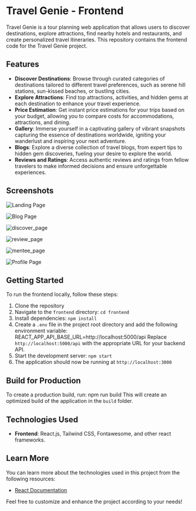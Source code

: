# Travel Genie - Frontend

Travel Genie is a tour planning web application that allows users to discover destinations, explore attractions, find nearby hotels and restaurants, and create personalized travel itineraries. This repository contains the frontend code for the Travel Genie project.

## Features

- **Discover Destinations**: Browse through curated categories of destinations tailored to different travel preferences, such as serene hill stations, sun-kissed beaches, or bustling cities.
- **Explore Attractions**: Find top attractions, activities, and hidden gems at each destination to enhance your travel experience.
- **Price Estimation**: Get instant price estimations for your trips based on your budget, allowing you to compare costs for accommodations, attractions, and dining.
- **Gallery**: Immerse yourself in a captivating gallery of vibrant snapshots capturing the essence of destinations worldwide, igniting your wanderlust and inspiring your next adventure.
- **Blogs**: Explore a diverse collection of travel blogs, from expert tips to hidden gem discoveries, fueling your desire to explore the world.
- **Reviews and Ratings**: Access authentic reviews and ratings from fellow travelers to make informed decisions and ensure unforgettable experiences.

## Screenshots

![Landing Page](https://github.com/noobcoder-31/MajorProject_frontend/assets/114940964/480084d4-e359-42cc-9774-f08f0474a1f9)

![Blog Page](https://github.com/noobcoder-31/MajorProject_frontend/assets/114940964/8a2c3813-34a8-4baa-bdc0-0d272cb91677)

![discover_page](https://github.com/noobcoder-31/MajorProject_frontend/assets/114940964/602196a0-e913-4501-bc98-502d08f24d85)

![review_page](https://github.com/noobcoder-31/MajorProject_frontend/assets/114940964/8d3a5701-bb98-4cae-9137-73e9307a57a6)

![mentee_page](https://github.com/noobcoder-31/MajorProject_frontend/assets/114940964/b61b3d85-2de2-44a2-bf8a-6094824e01ac)

![Profile Page](https://github.com/noobcoder-31/MajorProject_frontend/assets/114940964/69ee5605-b816-4ab2-97a6-044169aac140)


## Getting Started

To run the frontend locally, follow these steps:

1. Clone the repository
2. Navigate to the `frontend` directory: `cd frontend`
3. Install dependencies: `npm install`
4. Create a `.env` file in the project root directory and add the following environment variable:
   REACT_APP_API_BASE_URL=http://localhost:5000/api
   Replace `http://localhost:5000/api` with the appropriate URL for your backend API.
5. Start the development server: `npm start`
6. The application should now be running at `http://localhost:3000`

## Build for Production

To create a production build, run: npm run build
This will create an optimized build of the application in the `build` folder.

## Technologies Used

- **Frontend**: React.js, Tailwind CSS, Fontawesome, and other react frameworks.

## Learn More

You can learn more about the technologies used in this project from the following resources:

- [React Documentation](https://reactjs.org/docs/getting-started.html)

Feel free to customize and enhance the project according to your needs!
